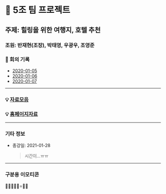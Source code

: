 # 🥕 5조 팀 프로젝트

## 주제: 힐링을 위한 여행지, 호텔 추천

### 조원: 반재현(조장), 박태영, 우광우, 조영준

### 🚀 회의 기록

- [2020-01-05](Project_Record/01_05.md)
- [2020-01-06](Project_Record/01_06.md)
- [2020-01-07](Project_Record/01_07.md)

---

### 💡 [자료모음](Project_Record/자료모음.md)

### 💡 [홈페이지자료](Project_Record/홈페이지자료.md)

---

### 기타 정보

- 종강일: 2021-01-28
  > 시간이...ㅠㅠ

---

### 구분용 이모티콘

🔎✅🥕🍥💡⭐🌈🚀
